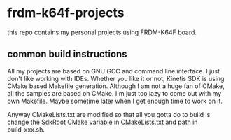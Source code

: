 # frdm-k64f-projects

this repo contains my personal projects using FRDM-K64F board.

## common build instructions
All my projects are based on GNU GCC and command line interface. I just don't like working with IDEs.
Whether you like it or not, Kinetis SDK is using CMake based Makefile generation. Although I am not a huge fan of CMake, all the samples are based on CMake. I'm just too lazy to come out with my own Makefile. Maybe sometime later when I get enough time to work on it.

Anyway CMakeLists.txt are modified so that all you gotta do to build is change the SdkRoot CMake variable in CMakeLists.txt and path in build_xxx.sh.
